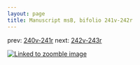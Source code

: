 ```yaml
---
layout: page
title: Manuscript msB, bifolio 241v-242r
---
```


prev: [240v-241r](../240v-241r/) next: [242v-243r](../242v-243r/)



[![Linked to zoomble image](http://www.homermultitext.org/iipsrv?IIIF=/project/homer/pyramidal/deepzoom/hmt/vbbifolio/v1/vb_241v_242r.tif/full/2000,/0/default.jpg)](http://www.homermultitext.org/ict2/?urn=urn:cite2:hmt:vbbifolio.v1:vb_241v_242r)

